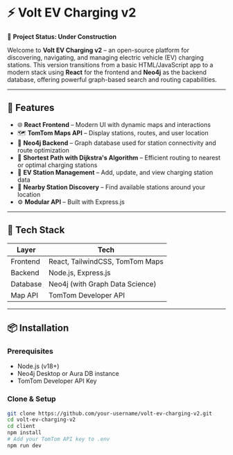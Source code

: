 # ⚡ Volt EV Charging v2

🚧 **Project Status: Under Construction**  

Welcome to **Volt EV Charging v2** – an open-source platform for discovering, navigating, and managing electric vehicle (EV) charging stations. This version transitions from a basic HTML/JavaScript app to a modern stack using **React** for the frontend and **Neo4j** as the backend database, offering powerful graph-based search and routing capabilities.

---

## 🚀 Features

- 🌐 **React Frontend** – Modern UI with dynamic maps and interactions
- 🗺️ **TomTom Maps API** – Display stations, routes, and user location
- 🔗 **Neo4j Backend** – Graph database used for station connectivity and route optimization
- 🧠 **Shortest Path with Dijkstra's Algorithm** – Efficient routing to nearest or optimal charging stations
- 🧩 **EV Station Management** – Add, update, and view charging station data
- 📍 **Nearby Station Discovery** – Find available stations around your location
- ⚙️ **Modular API** – Built with Express.js

---

## 🧱 Tech Stack

| Layer        | Tech                     |
|--------------|--------------------------|
| Frontend     | React, TailwindCSS, TomTom Maps |
| Backend      | Node.js, Express.js      |
| Database     | Neo4j (with Graph Data Science) |
| Map API      | TomTom Developer API     |

---

## 📦 Installation

### Prerequisites

- Node.js (v18+)
- Neo4j Desktop or Aura DB instance
- TomTom Developer API Key

### Clone & Setup

```bash
git clone https://github.com/your-username/volt-ev-charging-v2.git
cd volt-ev-charging-v2
cd client
npm install
# Add your TomTom API key to .env
npm run dev
